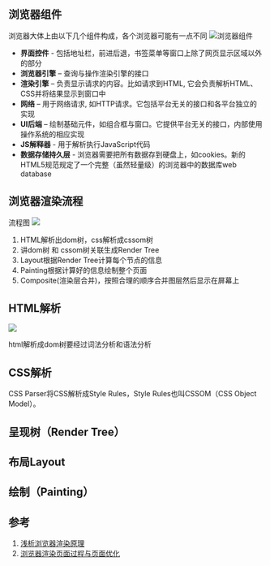 ## 浏览器组件

浏览器大体上由以下几个组件构成，各个浏览器可能有一点不同
![浏览器组件](https://s2.ax1x.com/2019/07/01/Z3XULq.png)

* **界面控件** - 包括地址栏，前进后退，书签菜单等窗口上除了网页显示区域以外的部分
* **浏览器引擎** – 查询与操作渲染引擎的接口
* **渲染引擎** – 负责显示请求的内容。比如请求到HTML, 它会负责解析HTML、CSS并将结果显示到窗口中
* **网络** – 用于网络请求, 如HTTP请求。它包括平台无关的接口和各平台独立的实现
* **UI后端** – 绘制基础元件，如组合框与窗口。它提供平台无关的接口，内部使用操作系统的相应实现
* **JS解释器** - 用于解析执行JavaScript代码
* **数据存储持久层** - 浏览器需要把所有数据存到硬盘上，如cookies。新的HTML5规范规定了一个完整（虽然轻量级）的浏览器中的数据库web database


## 浏览器渲染流程

流程图
![](https://s2.ax1x.com/2019/07/01/Z8uge0.png)
 1. HTML解析出dom树，css解析成cssom树
 2. 讲dom树 和 cssom树关联生成Render Tree
 3. Layout根据Render Tree计算每个节点的信息
 4. Painting根据计算好的信息绘制整个页面
 5. Composite(渲染层合并)，按照合理的顺序合并图层然后显示在屏幕上
## HTML解析

![](https://s2.ax1x.com/2019/07/01/Z816at.png)

html解析成dom树要经过词法分析和语法分析

## CSS解析
CSS Parser将CSS解析成Style Rules，Style Rules也叫CSSOM（CSS Object Model）。

## 呈现树（Render Tree）
## 布局Layout
## 绘制（Painting）
## 参考
1. [浅析浏览器渲染原理](https://segmentfault.com/a/1190000012960187)
2. [浏览器渲染页面过程与页面优化](https://segmentfault.com/a/1190000010298038)


